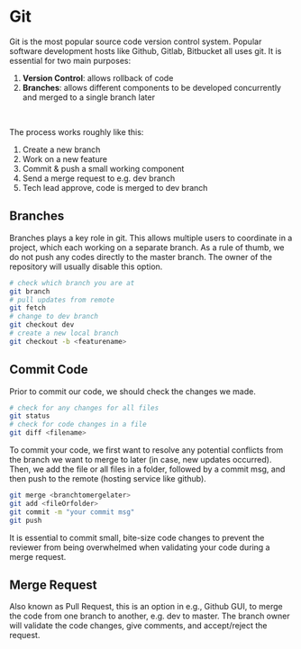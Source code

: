 # Git

Git is the most popular source code version control system. Popular software development hosts like Github, Gitlab, Bitbucket all uses git. It is essential for two main purposes:

 1. __Version Control__: allows rollback of code
 2. __Branches__: allows different components to be developed concurrently and merged to a single branch later

<br>

The process works roughly like this:

 1. Create a new branch
 2. Work on a new feature
 3. Commit & push a small working component
 4. Send a merge request to e.g. dev branch
 5. Tech lead approve, code is merged to dev branch


## Branches

Branches plays a key role in git. This allows multiple users to coordinate in a project, which each working on a separate branch. As a rule of thumb, we do not push any codes directly to the master branch. The owner of the repository will usually disable this option.

```bash
# check which branch you are at
git branch
# pull updates from remote
git fetch
# change to dev branch
git checkout dev
# create a new local branch
git checkout -b <featurename>
```

## Commit Code

Prior to commit our code, we should check the changes we made.

```bash
# check for any changes for all files
git status
# check for code changes in a file
git diff <filename>
```

To commit your code, we first want to resolve any potential conflicts from the branch we want to merge to later (in case, new updates occurred). Then, we add the file or all files in a folder, followed by a commit msg, and then push to the remote (hosting service like github).

```bash
git merge <branchtomergelater>
git add <fileOrfolder>
git commit -m "your commit msg"
git push
```

It is essential to commit small, bite-size code changes to prevent the reviewer from being overwhelmed when validating your code during a merge request.


## Merge Request

Also known as Pull Request, this is an option in e.g., Github GUI, to merge the code from one branch to another, e.g. dev to master. The branch owner will validate the code changes, give comments, and accept/reject the request.

